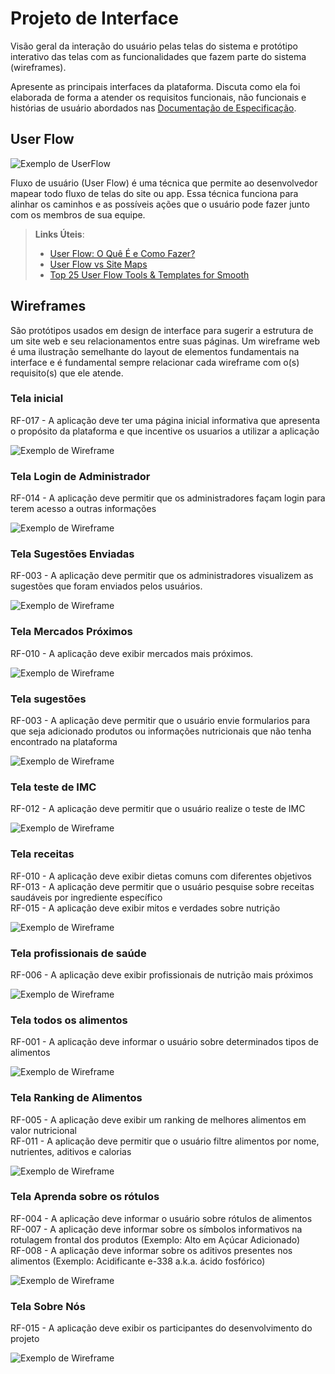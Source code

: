 
# Projeto de Interface

Visão geral da interação do usuário pelas telas do sistema e protótipo interativo das telas com as funcionalidades que fazem parte do sistema (wireframes).

 Apresente as principais interfaces da plataforma. Discuta como ela foi elaborada de forma a atender os requisitos funcionais, não funcionais e histórias de usuário abordados nas <a href="2-Especificação do Projeto.md"> Documentação de Especificação</a>.

## User Flow

![Exemplo de UserFlow](img/userflow/flow.jpg)

Fluxo de usuário (User Flow) é uma técnica que permite ao desenvolvedor mapear todo fluxo de telas do site ou app. Essa técnica funciona para alinhar os caminhos e as possíveis ações que o usuário pode fazer junto com os membros de sua equipe.

> **Links Úteis**:
> - [User Flow: O Quê É e Como Fazer?](https://medium.com/7bits/fluxo-de-usu%C3%A1rio-user-flow-o-que-%C3%A9-como-fazer-79d965872534)
> - [User Flow vs Site Maps](http://designr.com.br/sitemap-e-user-flow-quais-as-diferencas-e-quando-usar-cada-um/)
> - [Top 25 User Flow Tools & Templates for Smooth](https://www.mockplus.com/blog/post/user-flow-tools)


## Wireframes

São protótipos usados em design de interface para sugerir a estrutura de um site web e seu relacionamentos entre suas páginas. Um wireframe web é uma ilustração semelhante do layout de elementos fundamentais na interface e é fundamental sempre relacionar cada wireframe com o(s) requisito(s) que ele atende.

### Tela inicial

RF-017 - A aplicação deve ter uma página inicial informativa que apresenta o propósito da plataforma e que incentive os usuarios a utilizar a aplicação

![Exemplo de Wireframe](https://raw.githubusercontent.com/ICEI-PUC-Minas-PMV-SI/pmv-si-2024-1-pe1-t2-rotulocerto/main/docs/img/wireframe/homepage.jpg)

### Tela Login de Administrador

RF-014 - A aplicação deve permitir que os administradores façam login para terem acesso a outras informações

![Exemplo de Wireframe](https://raw.githubusercontent.com/ICEI-PUC-Minas-PMV-SI/pmv-si-2024-1-pe1-t2-rotulocerto/main/docs/img/wireframe/login-admin.jpg)

### Tela Sugestões Enviadas

RF-003 - A aplicação deve permitir que os administradores visualizem as sugestões que foram enviados pelos usuários.

![Exemplo de Wireframe](https://raw.githubusercontent.com/ICEI-PUC-Minas-PMV-SI/pmv-si-2024-1-pe1-t2-rotulocerto/main/docs/img/wireframe/listasugestoes.jpg)

### Tela Mercados Próximos

RF-010 - A aplicação deve exibir mercados mais próximos.

![Exemplo de Wireframe](https://raw.githubusercontent.com/ICEI-PUC-Minas-PMV-SI/pmv-si-2024-1-pe1-t2-rotulocerto/main/docs/img/wireframe/mercados.png)

### Tela sugestões

RF-003 - A aplicação deve permitir que o usuário envie formularios para que seja adicionado produtos ou informações nutricionais que não tenha encontrado na plataforma

![Exemplo de Wireframe](https://raw.githubusercontent.com/ICEI-PUC-Minas-PMV-SI/pmv-si-2024-1-pe1-t2-rotulocerto/main/docs/img/wireframe/sugestoes.jpg)

### Tela teste de IMC

RF-012 - A aplicação deve permitir que o usuário realize o teste de IMC

![Exemplo de Wireframe](https://raw.githubusercontent.com/ICEI-PUC-Minas-PMV-SI/pmv-si-2024-1-pe1-t2-rotulocerto/main/docs/img/wireframe/TestedeIMC2.png)

### Tela receitas

RF-010 - A aplicação deve exibir dietas comuns com diferentes objetivos <br>
RF-013 - A aplicação deve permitir que o usuário pesquise sobre receitas saudáveis por ingrediente específico <br>
RF-015 - A aplicação deve exibir mitos e verdades sobre nutrição

![Exemplo de Wireframe](https://raw.githubusercontent.com/ICEI-PUC-Minas-PMV-SI/pmv-si-2024-1-pe1-t2-rotulocerto/main/docs/img/wireframe/receitas.png)

### Tela profissionais de saúde

RF-006 - A aplicação deve exibir profissionais de nutrição mais próximos

![Exemplo de Wireframe](https://raw.githubusercontent.com/ICEI-PUC-Minas-PMV-SI/pmv-si-2024-1-pe1-t2-rotulocerto/main/docs/img/wireframe/profissionais-de-saude.png)

### Tela todos os alimentos

RF-001 - A aplicação deve informar o usuário sobre determinados tipos de alimentos 

![Exemplo de Wireframe](https://raw.githubusercontent.com/ICEI-PUC-Minas-PMV-SI/pmv-si-2024-1-pe1-t2-rotulocerto/main/docs/img/wireframe/todos-os-alimentos.png)

### Tela Ranking de Alimentos

RF-005 - A aplicação deve exibir um ranking de melhores alimentos em valor nutricional <br>
RF-011 - A aplicação deve permitir que o usuário filtre alimentos por nome, nutrientes, aditivos e calorias

![Exemplo de Wireframe](https://raw.githubusercontent.com/ICEI-PUC-Minas-PMV-SI/pmv-si-2024-1-pe1-t2-rotulocerto/main/docs/img/wireframe/ranking-de-alimentos.png)

### Tela Aprenda sobre os rótulos

RF-004 - A aplicação deve informar o usuário sobre rótulos de alimentos <br>
RF-007 - A aplicação deve informar sobre os símbolos informativos na rotulagem frontal dos produtos (Exemplo: Alto em Açúcar Adicionado) <br>
RF-008 - A aplicação deve informar sobre os aditivos presentes nos alimentos (Exemplo: Acidificante e-338 a.k.a. ácido fosfórico)

![Exemplo de Wireframe](https://raw.githubusercontent.com/ICEI-PUC-Minas-PMV-SI/pmv-si-2024-1-pe1-t2-rotulocerto/main/docs/img/wireframe/ROTULO.png)


### Tela Sobre Nós

RF-015 - A aplicação deve exibir os participantes do desenvolvimento do projeto

![Exemplo de Wireframe](https://raw.githubusercontent.com/ICEI-PUC-Minas-PMV-SI/pmv-si-2024-1-pe1-t2-rotulocerto/main/docs/img/wireframe/sobre-nos.png)
